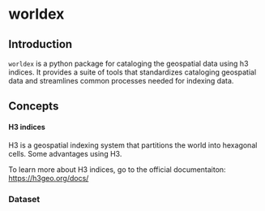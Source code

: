 # worldex

## Introduction

`worldex` is a python package for cataloging the geospatial data using h3 indices. It provides a suite of tools that standardizes cataloging geospatial data and streamlines common processes needed for indexing data.

## Concepts

#### H3 indices

H3 is a geospatial indexing system that partitions the world into hexagonal cells. Some advantages using H3.

To learn more about H3 indices, go to the official documentaiton: https://h3geo.org/docs/

### Dataset
